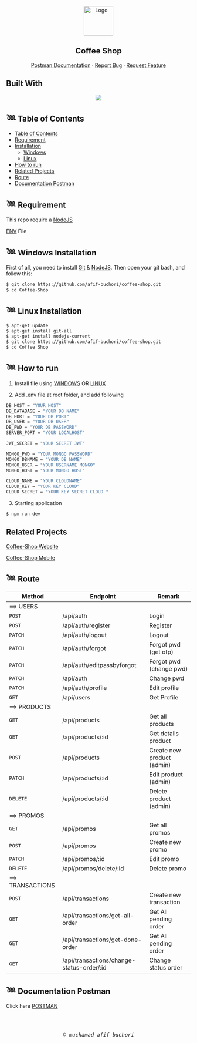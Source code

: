 <a id="readme-top"></a>

<!-- PROJECT LOGO -->
<br />
<div align="center">
  <a href="#">
    <img src="./public/logo123.svg" alt="Logo" width="80" height="80">
  </a>

  <h2 align="center">Coffee Shop</h2>

  <p align="center">
    <a href="https://documenter.getpostman.com/view/26100678/2s93m62Mkp">Postman Documentation</a>
    ·
    <a href="mailto:4fifbuchori@gmail.com">Report Bug</a>
    ·
    <a href="mailto:4fifbuchori@gmail.com">Request Feature</a>
  </p>
</div>

## Built With

<p align="center">
  <a href="https://skillicons.dev">
    <img src="https://skillicons.dev/icons?i=nodejs,express,postgres,vercel,mongo" />
  </a>
</p>

## 𓆙 Table of Contents

- [Table of Contents](#𓆙-Table-of-Contents)
- [Requirement](#𓆙-Requirement)
- [Installation](#)
  - [Windows](#𓆙-Windows-Installation)
  - [Linux](#𓆙_Linux_Installation)
- [How to run](#𓆙-How-to-run)
- [Related Projects](#𓆙-Related-Projects)
- [Route](#𓆙-Documentation-Postman)
- [Documentation Postman](#𓆙-Documentation-Postman)

## 𓆙 Requirement

This repo require a [NodeJS](https://nodejs.org/)

[ENV](#ENV) File

## 𓆙 Windows Installation

First of all, you need to install [Git](https://git-scm.com/download/win) & [NodeJS](https://nodejs.org/). Then open your git bash, and follow this:<br>

```sh
$ git clone https://github.com/afif-buchori/coffee-shop.git
$ cd Coffee-Shop
```

## 𓆙 Linux Installation

```sh
$ apt-get update
$ apt-get install git-all
$ apt-get install nodejs-current
$ git clone https://github.com/afif-buchori/coffee-shop.git
$ cd Coffee Shop
```

## 𓆙 How to run

1. Install file using [WINDOWS](#Windows-Installation) OR [LINUX](Linux-Installation)

2. Add .env file at root folder, and add following

```sh
DB_HOST = "YOUR HOST"
DB_DATABASE = "YOUR DB NAME"
DB_PORT = "YOUR DB PORT"
DB_USER = "YOUR DB USER"
DB_PWD = "YOUR DB PASSWORD"
SERVER_PORT = "YOUR LOCALHOST"

JWT_SECRET = "YOUR SECRET JWT"

MONGO_PWD = "YOUR MONGO PASSWORD"
MONGO_DBNAME = "YOUR DB NAME"
MONGO_USER = "YOUR USERNAME MONGO"
MONGO_HOST = "YOUR MONGO HOST"

CLOUD_NAME = "YOUR CLOUDNAME"
CLOUD_KEY = "YOUR KEY CLOUD"
CLOUD_SECRET = "YOUR KEY SECRET CLOUD "

```

3. Starting application

```sh
$ npm run dev
```

## Related Projects

[Coffee-Shop Website](https://github.com/afif-buchori/coffeeshop-react)

[Coffee-Shop Mobile](https://github.com/afif-buchori/coffee-andro)

## 𓆙 Route

| Method           | Endpoint                                  | Remark                     |
| ---------------- | ----------------------------------------- | -------------------------- |
| ==> USERS        |
| `POST`           | /api/auth                                 | Login                      |
| `POST`           | /api/auth/register                        | Register                   |
| `PATCH`          | /api/auth/logout                          | Logout                     |
| `PATCH`          | /api/auth/forgot                          | Forgot pwd (get otp)       |
| `PATCH`          | /api/auth/editpassbyforgot                | Forgot pwd (change pwd)    |
| `PATCH`          | /api/auth                                 | Change pwd                 |
| `PATCH`          | /api/auth/profile                         | Edit profile               |
| `GET`            | /api/users                                | Get Profile                |
| ==> PRODUCTS     |
| `GET`            | /api/products                             | Get all products           |
| `GET`            | /api/products/:id                         | Get details product        |
| `POST`           | /api/products                             | Create new product (admin) |
| `PATCH`          | /api/products/:id                         | Edit product (admin)       |
| `DELETE`         | /api/products/:id                         | Delete product (admin)     |
| ==> PROMOS       |
| `GET`            | /api/promos                               | Get all promos             |
| `POST`           | /api/promos                               | Create new promo           |
| `PATCH`          | /api/promos/:id                           | Edit promo                 |
| `DELETE`         | /api/promos/delete/:id                    | Delete promo               |
| ==> TRANSACTIONS |
| `POST`           | /api/transactions                         | Create new transaction     |
| `GET`            | /api/transactions/get-all-order           | Get All pending order      |
| `GET`            | /api/transactions/get-done-order          | Get All pending order      |
| `GET`            | /api/transactions/change-status-order/:id | Change status order        |

## 𓆙 Documentation Postman

Click here [POSTMAN](./Coffee%20Shop.postman_collection.json)

<BR>
<BR>

<p align="center"> <samp><i>&copy; muchamad afif buchori </i></samp> </p>
